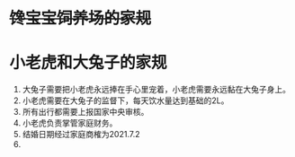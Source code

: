 # ~~馋宝宝饲养场的家规~~

# 小老虎和大兔子的家规



1. 大兔子需要把小老虎永远捧在手心里宠着，小老虎需要永远黏在大兔子身上。
2. 小老虎需要在大兔子的监督下，每天饮水量达到基础的2L。
3. 所有出行都需要上报国家中央审核。
4. 小老虎负责掌管家庭财务。
5. 结婚日期经过家庭商榷为2021.7.2
6. 

